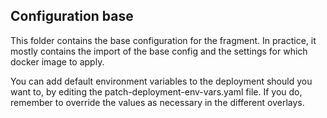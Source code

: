 ## Configuration base

This folder contains the base configuration for the
fragment. In practice, it mostly contains the import 
of the base config and the settings for which docker
image to apply.

You can add default environment variables to the
deployment should you want to, by editing the 
patch-deployment-env-vars.yaml file. If you do,
remember to override the values as necessary in 
the different overlays.
